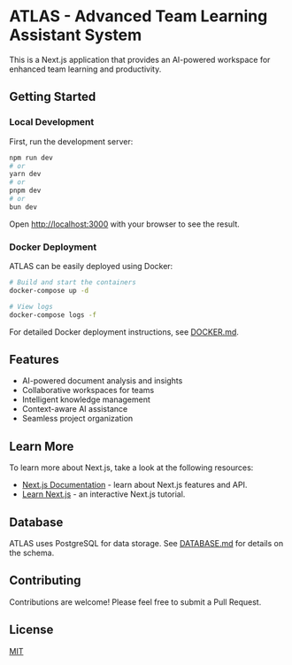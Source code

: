 # ATLAS - Advanced Team Learning Assistant System

This is a Next.js application that provides an AI-powered workspace for enhanced team learning and productivity.

## Getting Started

### Local Development

First, run the development server:

```bash
npm run dev
# or
yarn dev
# or
pnpm dev
# or
bun dev
```

Open [http://localhost:3000](http://localhost:3000) with your browser to see the result.

### Docker Deployment

ATLAS can be easily deployed using Docker:

```bash
# Build and start the containers
docker-compose up -d

# View logs
docker-compose logs -f
```

For detailed Docker deployment instructions, see [DOCKER.md](./DOCKER.md).

## Features

- AI-powered document analysis and insights
- Collaborative workspaces for teams
- Intelligent knowledge management
- Context-aware AI assistance
- Seamless project organization

## Learn More

To learn more about Next.js, take a look at the following resources:

- [Next.js Documentation](https://nextjs.org/docs) - learn about Next.js features and API.
- [Learn Next.js](https://nextjs.org/learn) - an interactive Next.js tutorial.

## Database

ATLAS uses PostgreSQL for data storage. See [DATABASE.md](./DATABASE.md) for details on the schema.

## Contributing

Contributions are welcome! Please feel free to submit a Pull Request.

## License

[MIT](LICENSE)

